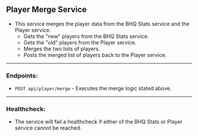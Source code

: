 ## Player Merge Service
* This service merges the player data from the BHQ Stats service and the Player service.
  * Gets the "new" players from the BHQ Stats service.
  * Gets the "old" players from the Player service.
  * Merges the two lists of players.
  * Posts the merged list of players back to the Player service.

---
### Endpoints:
* `POST api/player/merge` - Executes the merge logic stated above.

---
### Healthcheck:
* The service will fail a healthcheck if either of the BHQ Stats or Player service cannot be reached.